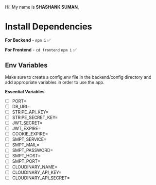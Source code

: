 Hi! My name is **SHASHANK SUMAN**,

# Install Dependencies

**For Backend** - `npm i` ✅

**For Frontend** - `cd frontend` `npm i` ✅

## Env Variables

Make sure to create a config.env file in the backend/config directory and add appropriate variables in order to use the app.

**Essential Variables**
- [ ] PORT=
- [ ] DB_URI=
- [ ] STRIPE_API_KEY=
- [ ] STRIPE_SECRET_KEY=
- [ ] JWT_SECRET=
- [ ] JWT_EXPIRE=
- [ ] COOKIE_EXPIRE=
- [ ] SMPT_SERVICE=
- [ ] SMPT_MAIL=
- [ ] SMPT_PASSWORD=
- [ ] SMPT_HOST=
- [ ] SMPT_PORT=
- [ ] CLOUDINARY_NAME=
- [ ] CLOUDINARY_API_KEY=
- [ ] CLOUDINARY_API_SECRET=
